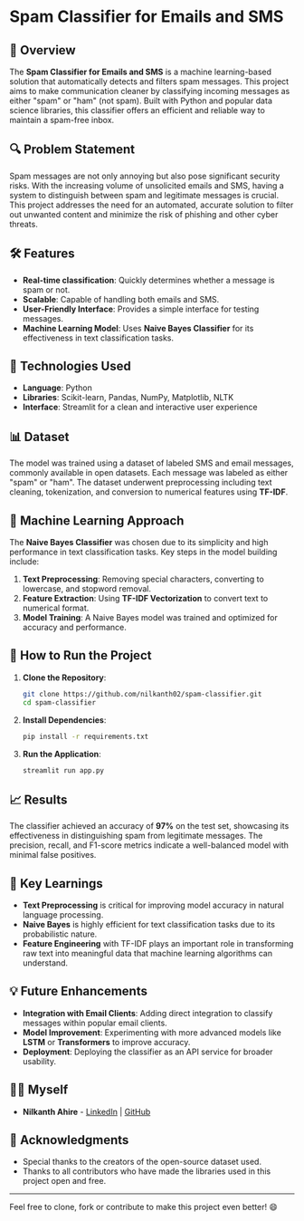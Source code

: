 # Spam Classifier for Emails and SMS

## 🚀 Overview
The **Spam Classifier for Emails and SMS** is a machine learning-based solution that automatically detects and filters spam messages. This project aims to make communication cleaner by classifying incoming messages as either "spam" or "ham" (not spam). Built with Python and popular data science libraries, this classifier offers an efficient and reliable way to maintain a spam-free inbox.

## 🔍 Problem Statement
Spam messages are not only annoying but also pose significant security risks. With the increasing volume of unsolicited emails and SMS, having a system to distinguish between spam and legitimate messages is crucial. This project addresses the need for an automated, accurate solution to filter out unwanted content and minimize the risk of phishing and other cyber threats.

## 🛠️ Features
- **Real-time classification**: Quickly determines whether a message is spam or not.
- **Scalable**: Capable of handling both emails and SMS.
- **User-Friendly Interface**: Provides a simple interface for testing messages.
- **Machine Learning Model**: Uses **Naive Bayes Classifier** for its effectiveness in text classification tasks.

## 🔧 Technologies Used
- **Language**: Python
- **Libraries**: Scikit-learn, Pandas, NumPy, Matplotlib, NLTK
- **Interface**: Streamlit for a clean and interactive user experience

## 📊 Dataset
The model was trained using a dataset of labeled SMS and email messages, commonly available in open datasets. Each message was labeled as either "spam" or "ham". The dataset underwent preprocessing including text cleaning, tokenization, and conversion to numerical features using **TF-IDF**.

## 🤖 Machine Learning Approach
The **Naive Bayes Classifier** was chosen due to its simplicity and high performance in text classification tasks. Key steps in the model building include:
1. **Text Preprocessing**: Removing special characters, converting to lowercase, and stopword removal.
2. **Feature Extraction**: Using **TF-IDF Vectorization** to convert text to numerical format.
3. **Model Training**: A Naive Bayes model was trained and optimized for accuracy and performance.

## 🧪 How to Run the Project
1. **Clone the Repository**:
    ```bash
    git clone https://github.com/nilkanth02/spam-classifier.git
    cd spam-classifier
    ```
2. **Install Dependencies**:
    ```bash
    pip install -r requirements.txt
    ```
3. **Run the Application**:
    ```bash
    streamlit run app.py
    ```

## 📈 Results
The classifier achieved an accuracy of **97%** on the test set, showcasing its effectiveness in distinguishing spam from legitimate messages. The precision, recall, and F1-score metrics indicate a well-balanced model with minimal false positives.

## 🌟 Key Learnings
- **Text Preprocessing** is critical for improving model accuracy in natural language processing.
- **Naive Bayes** is highly efficient for text classification tasks due to its probabilistic nature.
- **Feature Engineering** with TF-IDF plays an important role in transforming raw text into meaningful data that machine learning algorithms can understand.

## 💡 Future Enhancements
- **Integration with Email Clients**: Adding direct integration to classify messages within popular email clients.
- **Model Improvement**: Experimenting with more advanced models like **LSTM** or **Transformers** to improve accuracy.
- **Deployment**: Deploying the classifier as an API service for broader usability.

## 👨‍💻 Myself
- **Nilkanth Ahire** - [LinkedIn](https://linkedin.com/in/nilkanthahire) | [GitHub](https://github.com/nilkanth02)


## 🙏 Acknowledgments
- Special thanks to the creators of the open-source dataset used.
- Thanks to all contributors who have made the libraries used in this project open and free.

---

Feel free to clone, fork or contribute to make this project even better! 😄
